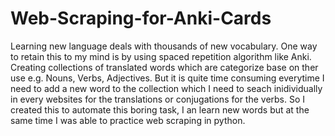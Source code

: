 # Web-Scraping-for-Anki-Cards

Learning new language deals with thousands of new vocabulary. One way to retain this to my mind is by using spaced repetition algorithm like Anki. Creating collections of  translated words which are categorize base on ther use e.g. Nouns, Verbs, Adjectives. But it is quite time consuming everytime I need to add a new word to the collection which I need to seach inidividually in every websites for the translations or conjugations for the verbs. So I created this  to automate this boring task, I an learn new words but at the same time I was able to practice  web scraping in python.

